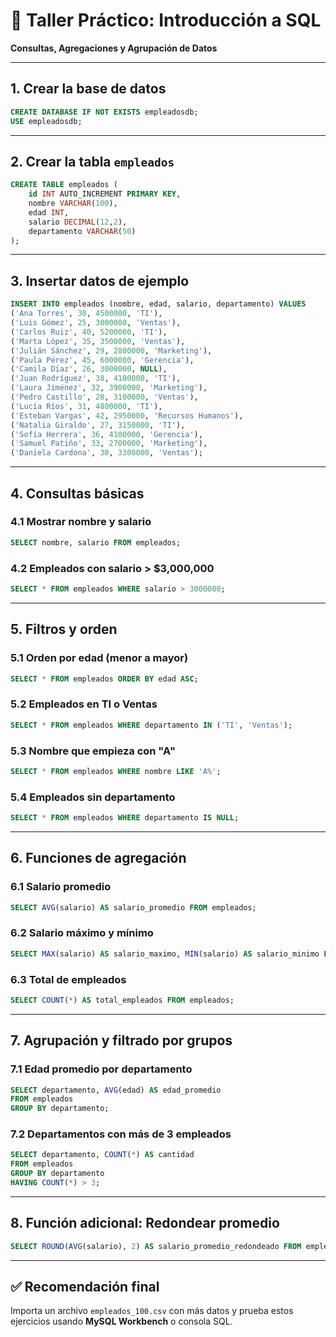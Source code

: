 # 🧪 Taller Práctico: Introducción a SQL  
**Consultas, Agregaciones y Agrupación de Datos**

---


## 1. Crear la base de datos

```sql
CREATE DATABASE IF NOT EXISTS empleadosdb;
USE empleadosdb;
```

---

## 2. Crear la tabla `empleados`

```sql
CREATE TABLE empleados (
    id INT AUTO_INCREMENT PRIMARY KEY,
    nombre VARCHAR(100),
    edad INT,
    salario DECIMAL(12,2),
    departamento VARCHAR(50)
);
```

---

## 3. Insertar datos de ejemplo

```sql
INSERT INTO empleados (nombre, edad, salario, departamento) VALUES
('Ana Torres', 30, 4500000, 'TI'),
('Luis Gómez', 25, 3000000, 'Ventas'),
('Carlos Ruiz', 40, 5200000, 'TI'),
('Marta López', 35, 3500000, 'Ventas'),
('Julián Sánchez', 29, 2800000, 'Marketing'),
('Paula Pérez', 45, 6000000, 'Gerencia'),
('Camila Díaz', 26, 3000000, NULL),
('Juan Rodríguez', 38, 4100000, 'TI'),
('Laura Jiménez', 32, 3900000, 'Marketing'),
('Pedro Castillo', 28, 3100000, 'Ventas'),
('Lucía Ríos', 31, 4800000, 'TI'),
('Esteban Vargas', 42, 2950000, 'Recursos Humanos'),
('Natalia Giraldo', 27, 3150000, 'TI'),
('Sofía Herrera', 36, 4100000, 'Gerencia'),
('Samuel Patiño', 33, 2700000, 'Marketing'),
('Daniela Cardona', 30, 3300000, 'Ventas');
```

---

## 4. Consultas básicas

### 4.1 Mostrar nombre y salario

```sql
SELECT nombre, salario FROM empleados;
```

### 4.2 Empleados con salario > $3,000,000

```sql
SELECT * FROM empleados WHERE salario > 3000000;
```

---

## 5. Filtros y orden

### 5.1 Orden por edad (menor a mayor)

```sql
SELECT * FROM empleados ORDER BY edad ASC;
```

### 5.2 Empleados en TI o Ventas

```sql
SELECT * FROM empleados WHERE departamento IN ('TI', 'Ventas');
```

### 5.3 Nombre que empieza con "A"

```sql
SELECT * FROM empleados WHERE nombre LIKE 'A%';
```

### 5.4 Empleados sin departamento

```sql
SELECT * FROM empleados WHERE departamento IS NULL;
```

---

## 6. Funciones de agregación

### 6.1 Salario promedio

```sql
SELECT AVG(salario) AS salario_promedio FROM empleados;
```

### 6.2 Salario máximo y mínimo

```sql
SELECT MAX(salario) AS salario_maximo, MIN(salario) AS salario_minimo FROM empleados;
```

### 6.3 Total de empleados

```sql
SELECT COUNT(*) AS total_empleados FROM empleados;
```

---

## 7. Agrupación y filtrado por grupos

### 7.1 Edad promedio por departamento

```sql
SELECT departamento, AVG(edad) AS edad_promedio
FROM empleados
GROUP BY departamento;
```

### 7.2 Departamentos con más de 3 empleados

```sql
SELECT departamento, COUNT(*) AS cantidad
FROM empleados
GROUP BY departamento
HAVING COUNT(*) > 3;
```

---

## 8. Función adicional: Redondear promedio

```sql
SELECT ROUND(AVG(salario), 2) AS salario_promedio_redondeado FROM empleados;
```

---

## ✅ Recomendación final

Importa un archivo `empleados_100.csv` con más datos y prueba estos ejercicios usando **MySQL Workbench** o consola SQL.

